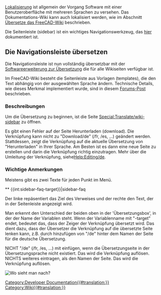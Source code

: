  [Lokalisierung](Localisation/de.md) ist allgemein der Vorgang Software mit einer Benutzeroberfläche mit mehreren Sprachen zu versehen. Das Dokumentations-Wiki kann auch lokalisiert werden, wie im Abschnitt [Übersetze das FreeCAD-Wiki](Localisation#Translate_the_FreeCAD_wiki/de.md) beschrieben.

Die Seitenleiste (sidebar) ist ein wichtiges Navigationswerkzeug, das [hier](https://www.mediawiki.org/wiki/Manual:Interface/Sidebar/de) dokumentiert ist.

## Die Navigationsleiste übersetzen 

Die Navigationsleiste ist nun vollständig übersetzbar mit der [Softwareerweiterung zur Übersetzung](http://www.mediawiki.org/wiki/Help:Extension:Translate) die für alle Wikiseiten verfügbar ist.

Im FreeCAD-Wiki besteht die Seitenleiste aus Vorlagen (templates), die den Text abhängig von der ausgewählten Sprache ändern. Technische Details, wie dieses Merkmal implementiert wurde, sind in diesem [Forums-Post](http://forum.freecadweb.org/viewtopic.php?f=21&t=9687&start=10#p80441) beschrieben.

### Beschreibungen

Um die Übersetzung zu beginnen, ist die Seite [Special:Translate/wiki-sidebar](Special:Translate/wiki-sidebar.md) zu öffnen.

Es gibt einen Fehler auf der Seite Herunterladen (download). Die Verknüpfung kann nicht zu \"Download/de\" (/fr, /es, \...) geändert werden. Stattdessen, zeigt die Verknüpfung auf die aktuelle Übersetzung von \"Herunterladen\" in Ihrer Sprache. Am Besten ist es dann eine neue Seite zu erstellen und darin die Verknüpfung richtig einzutragen. Mehr über die Umleitung der Verknüpfung, siehe[Help:Editing/de](Help:Editing/de.md).

### Wichtige Anmerkungen 

Meistens gibt es zwei Texte für jeden Punkt im Menü.

** {{int:sidebar-faq-target}}|sidebar-faq

Der linke repäsentiert das Ziel des Verweises und der rechte den Text, der in der Seitenleiste angezeigt wird.

Man erkennt den Unterschied der beiden oben in der \'Übersetzungsbox\', in der der Name der Variablen steht. Wenn der Variablenname mit \"-target\" endet, bedeutet das, dass der Zeiger der Verknüpfung übersetzt wird. Das dient dazu, dass der Übersetzer die Verknüpfung auf die übersetzte Seite lenken kann, z.B. durch hinzufügen von \"/de\" hinter dem Namen der Seite für die deutsche Übersetzung.

NICHT \"/de\" (/fr, /es, \...) mit einfügen, wenn die Übersetzungseite in der Übersetzungsprache nicht existiert. Das wird die Verknüpfung auflösen. NICHTS weiteres eintragen, als den Namen der Seite. Das wird die Verknüpfung auflösen.

![Wo sieht man nach?](images/Translate-sidebar-instruction.png )



[Category:Developer Documentation{{\#translation:}}](Category:Developer_Documentation.md) [Category:Wiki{{\#translation:}}](Category:Wiki.md)
